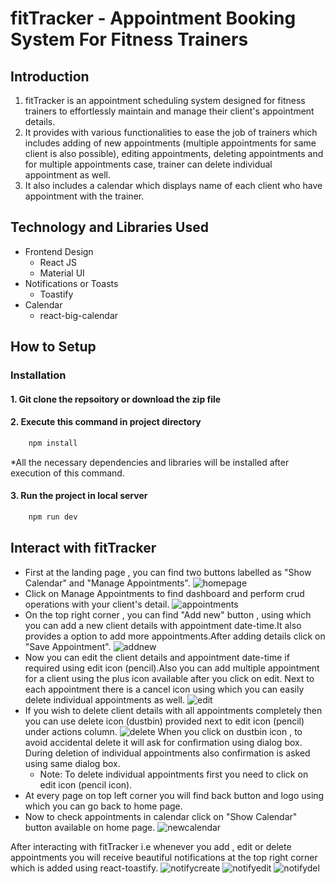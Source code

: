# fitTracker - Appointment Booking System For Fitness Trainers #

## Introduction ##

1. fitTracker is an appointment scheduling system designed for fitness trainers to effortlessly maintain and manage their client's appointment details.
2. It provides with various functionalities to ease the job of trainers which includes adding of new appointments (multiple appointments for same client is also possible), editing appointments, deleting appointments and for multiple appointments case, trainer can delete individual appointment as well.
3. It also includes a calendar which displays name of each client who have appointment with the trainer.

## Technology and Libraries Used ##
- Frontend Design
   - React JS
   - Material UI                  
- Notifications or Toasts
   - Toastify
- Calendar
   - react-big-calendar

## How to Setup ##

### Installation ###
#### 1. Git clone the repsoitory or download the zip file ####
#### 2. Execute this command in project directory ####
```js
    npm install
```
*All the necessary dependencies and libraries will be installed after execution of this command.
#### 3. Run the project in local server ####
```js
    npm run dev
```

## Interact with fitTracker ##
- First at the landing page , you can find two buttons labelled as "Show Calendar" and "Manage Appointments".
  ![homepage](https://github.com/simran-01/fitTracker-Appointment-Booking/assets/61753575/77e45866-5204-4a8a-8947-c66150460c5b)
- Click on Manage Appointments to find dashboard and perform crud operations with your client's detail.
  ![appointments](https://github.com/simran-01/fitTracker-Appointment-Booking/assets/61753575/2d6a32b9-812d-4ab1-ac46-9e37f0f41b66)
- On the top right corner , you can find "Add new" button , using which you can add a new client details with appointment date-time.It also provides
  a option to add more appointments.After adding details click on "Save Appointment".
   ![addnew](https://github.com/simran-01/fitTracker-Appointment-Booking/assets/61753575/73e9c871-2666-4377-bf7c-47f5331c9f6d)
- Now you can edit the client details and appointment date-time if required using edit icon (pencil).Also you can add multiple appointment for a client 
  using the plus icon available after you click on edit.
  Next to each appointment there is a cancel icon using which you can easily delete individual appointments as well.
  ![edit](https://github.com/simran-01/fitTracker-Appointment-Booking/assets/61753575/8ce80bbe-17a4-4b63-9908-1e71d7e514db)
- If you wish to delete client details with all appointments completely then you can use delete icon (dustbin) provided next to edit icon (pencil) under   actions column.
  ![delete](https://github.com/simran-01/fitTracker-Appointment-Booking/assets/61753575/b4f3e6f9-909e-46db-9b2a-4598a3512ce9)
  When you click on dustbin icon , to avoid accidental delete it will ask for confirmation using dialog box.
  During deletion of individual appointments also confirmation is asked using same dialog box.
  * Note: To delete individual appointments first you need to click on edit icon (pencil icon).
- At every page on top left corner you will find back button and logo using which you can go back to home page.
- Now to check appointments in calendar click on "Show Calendar" button available on home page.
  ![newcalendar](https://github.com/simran-01/fitTracker-Appointment-Booking/assets/61753575/476ed8a5-675e-4c3e-a8c9-c60917a52327)

After interacting with fitTracker i.e whenever you add , edit or delete appointments you will receive beautiful notifications at the top right corner which is added using react-toastify.
![notifycreate](https://github.com/simran-01/fitTracker-Appointment-Booking/assets/61753575/dbd123cf-4127-497e-951d-2a7cb9f2d900/200x200)
![notifyedit](https://github.com/simran-01/fitTracker-Appointment-Booking/assets/61753575/da046d05-74fc-4de5-abc0-c067c84cf801/200x200)
![notifydel](https://github.com/simran-01/fitTracker-Appointment-Booking/assets/61753575/da5004cf-4117-4916-960a-33db1ae68a36/200x200)

 




  

   


